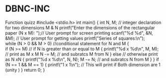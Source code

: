 # DBNC-INC
Function quizz
#include <stdio.h>
int main() 
{
    int N, M;                                                         // integer declaration for two dimensions M & N 
    printf("Enter the dimensions of the rectangular paper (N x M): ");// User prompt for screen printing 
    scanf("%d %d", &N, &M);                                           // User prompt for getting  values 
    printf("Series of squares:\n");     
    while (N > 0 && M > 0)                                             //conditional statement for N and M 
    {  
        if (N >= M)                                                    // if N is greater than or equal to M
        {
            printf("%d x %d\n", M, M);                                // print  as M x M 
            N -= M;                                                   // and subratcs M from N 
        } 
        else                                                          // otherwise print as N xN
        { 
            printf("%d x %d\n", N, N);
            M -= N;                                                  // and subratcs N from M 
        }
    }
    if (N == 1 && M == 1) 
    { 
        printf("1 x 1\n");                                           // This will print if Both dimension are 1 (unity )
    }
    return 0;
}
